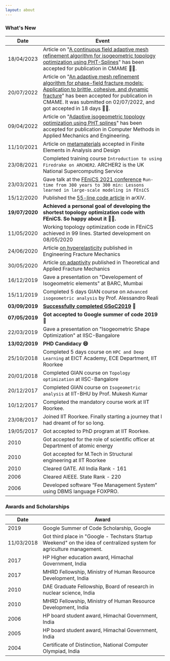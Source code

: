 ```yaml
---
layout: about
---
```


<!-- I am working in the field of finite element methods and isogeometric analysis with emphasis on method development for problems involving shape and topological optimization.

I am also interested in GPU and parallel computing and have been working on the development of a framework for efficient parallel implementation of isogeometric and finite element analysis. Besides development for numerical simulations, I also love making animations using Python+Plotly for developing intuition in the workings of FEM and IGA.

I also love the open-source community and use FEniCS as my primary package for performing finite element simulations. -->

### What's New

| Date           | Event                                                        |
| -------------- | ------------------------------------------------------------ |
| 18/04/2023 | Article on "[A continuous field adaptive mesh refinement algorithm for isogeometric topology optimization using PHT-Splines](https://doi.org/10.1016/j.cma.2023.116075)" has been accepted for publication in CMAME 🤯🥳. |
| 20/07/2022 | Article on "[An adaptive mesh refinement algorithm for phase-field fracture models: Application to brittle, cohesive, and dynamic fracture](https://www.sciencedirect.com/science/article/pii/S0045782522004339)" has been accepted for publication in CMAME. It was submitted on 02/07/2022, and got accepted in 18 days 🤯🥳. |
|  09/04/2022  |  Article on "[Adaptive isogeometric topology optimization using PHT splines](https://www.sciencedirect.com/science/article/pii/S0045782522002365)" has been accepted for publication in Computer Methods in Applied Mechanics and Engineering.  |
|   11/10/2021  |   Article on [metamaterials](https://www.sciencedirect.com/science/article/pii/S0168874X21001311) accepted in Finite Elements in Analysis and Design  |
|   23/08/2021  |   Completed training course `Introduction to using Firedrake on ARCHER2`. ARCHER2 is the UK National Supercomputing Service   |
| 23/03/2021| Gave talk at the [FEniCS 2021 conference](https://fenics2021.com/talks/gupta.html) `Run-time from 300 years to 300 min: Lessons learned in large-scale modeling in FEniCS` |
|   15/12/2020  |   Published the [55-line code article](https://arxiv.org/abs/2012.08208) in arXiV.    |
|   **19/07/2020**  |   **Achieved a personal goal of developing the shortest topology optimization code with FEniCS. So happy about it 🥳😁.**   |
|   11/05/2020  |   Working topology optimization code in FEniCS achieved in 99 lines. Started development on 08/05/2020    |
|   24/06/2020  |   Article [on hyperelasticity](https://www.sciencedirect.com/science/article/pii/S0013794420307797) published in Engineering Fracture Mechanics   |
|   30/05/2020  |   Article [on adaptivity](https://www.sciencedirect.com/science/article/abs/pii/S0167844220301981) published in Theoretical and Applied Fracture Mechanics    |
|   16/12/2019  |   Gave a presentation on "Developement of Isogeometric elements" at BARC, Mumbai  |
|   15/11/2019  |   Completed 5 days GIAN course on `Advanced isogeometric analysis`  by Prof. Alessandro Reali |
|   **03/09/2019**  |   **[Successfully completed GSoC2019](https://summerofcode.withgoogle.com/archive/2019/projects/4659097339691008)** 🥳 |
|   **07/05/2019**  |   **Got accepted to Google summer of code 2019 🥳**    |
|   22/03/2019  |   Gave a presentation on "Isogeometric Shape Optimization" at IISC-Bangalore  |
|   **13/02/2019**  |   **PHD Candidacy 😄** |
|   25/10/2018  |   Completed 5 days course on `HPC and Deep Learning` at EICT Academy, ECE Department, IIT Roorkee |
|   20/01/2018  |   Completed GIAN course on `Topology optimization` at IISC-Bangalore  |
|   20/12/2017  |   Completed GIAN course on `Isogeometric analysis` at IIT-BHU by Prof. Mukesh Kumar   |
|   10/12/2017  |   Completed the mandatory course work at IIT Roorkee. |
|   23/08/2017  |   Joined IIT Roorkee. Finally starting a journey that I had dreamt of for so long.    |
|   19/05/2017  |   Got accepted to PhD program at IIT Roorkee. |
| 2010 | Got accepted for the role of scientific officer at Department of atomic energy |
| 2010 | Got accepted for M.Tech in Structural engineering at IIT Roorkee |
| 2010 | Cleared GATE. All India Rank - 161 |
| 2006 | Cleared AIEEE. State Rank - 220 |
| 2006 | Developed software “Fee Management System” using DBMS language FOXPRO. |



### Awards and Scholarships

| Date           | Award                                                    |
| -------------- | ------------------------------------------------------------ |
| 2019 | Google Summer of Code Scholarship, Google |
|   11/03/2018| Got third place in "Google - Techstars Startup Weekend" on the idea of centralized system for agriculture management. |
| 2017 | HP Higher education award, Himachal Government, India |
| 2017 | MHRD Fellowship, Ministry of Human Resource Development, India |
| 2010 | DAE Graduate Fellowship, Board of research in nuclear science, India |
| 2010 | MHRD Fellowship, Ministry of Human Resource Development, India |
| 2006 | HP board student award, Himachal Government, India |
| 2005 | HP board student award, Himachal Government, India |
| 2004 | Certificate of Distinction, National Computer Olympiad, India |
